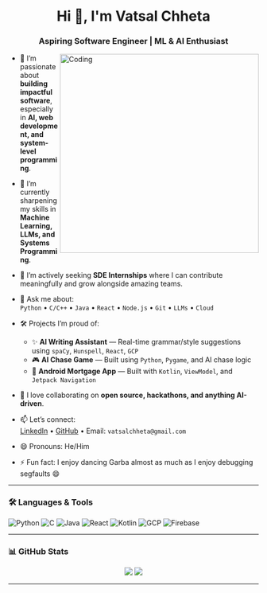 <h1 align="center">Hi 👋, I'm Vatsal Chheta</h1>
<h3 align="center">Aspiring Software Engineer | ML & AI Enthusiast </h3>

<img align="right" alt="Coding" width="400" src="https://media.giphy.com/media/qgQUggAC3Pfv687qPC/giphy.gif" />

- 👀 I’m passionate about **building impactful software**, especially in **AI, web development, and system-level programming**.

- 🌱 I’m currently sharpening my skills in **Machine Learning, LLMs, and Systems Programming**.

- 💼 I’m actively seeking **SDE Internships** where I can contribute meaningfully and grow alongside amazing teams.

- 💬 Ask me about:  
  `Python` • `C/C++` • `Java` • `React` • `Node.js` • `Git` • `LLMs` • `Cloud`  

- 🛠 Projects I’m proud of:  
  - ✨ **AI Writing Assistant** — Real-time grammar/style suggestions using `spaCy`, `Hunspell`, `React`, `GCP`  
  - 🎮 **AI Chase Game** — Built using `Python`, `Pygame`, and AI chase logic  
  - 📱 **Android Mortgage App** — Built with `Kotlin`, `ViewModel`, and `Jetpack Navigation`  

- 🤝 I love collaborating on **open source, hackathons, and anything AI-driven**.

- 📫 Let’s connect:  
  [LinkedIn](https://linkedin.com/in/vatsalchheta) • [GitHub](https://github.com/Vatsal315) • Email: `vatsalchheta@gmail.com`

- 😄 Pronouns: He/Him  
- ⚡ Fun fact: I enjoy dancing Garba almost as much as I enjoy debugging segfaults 😄  

---

### 🛠 Languages & Tools

![Python](https://img.shields.io/badge/Python-3670A0?style=for-the-badge&logo=python&logoColor=ffdd54)
![C](https://img.shields.io/badge/C-00599C?style=for-the-badge&logo=c&logoColor=white)
![Java](https://img.shields.io/badge/Java-ED8B00?style=for-the-badge&logo=java&logoColor=white)
![React](https://img.shields.io/badge/React-20232A?style=for-the-badge&logo=react&logoColor=61DAFB)
![Kotlin](https://img.shields.io/badge/Kotlin-0095D5?style=for-the-badge&logo=kotlin&logoColor=white)
![GCP](https://img.shields.io/badge/Google%20Cloud-4285F4?style=for-the-badge&logo=google-cloud&logoColor=white)
![Firebase](https://img.shields.io/badge/Firebase-ffca28?style=for-the-badge&logo=firebase&logoColor=black)

---

### 📊 GitHub Stats

<p align="center">
  <img src="https://github-readme-stats.vercel.app/api?username=Vatsal315&show_icons=true&theme=tokyonight" />
  <img src="https://github-readme-stats.vercel.app/api/top-langs/?username=Vatsal315&layout=compact&theme=tokyonight" />
</p>

---

<!---
This README is customized for @Vatsal315 to showcase projects, interests, and skills.
--->
